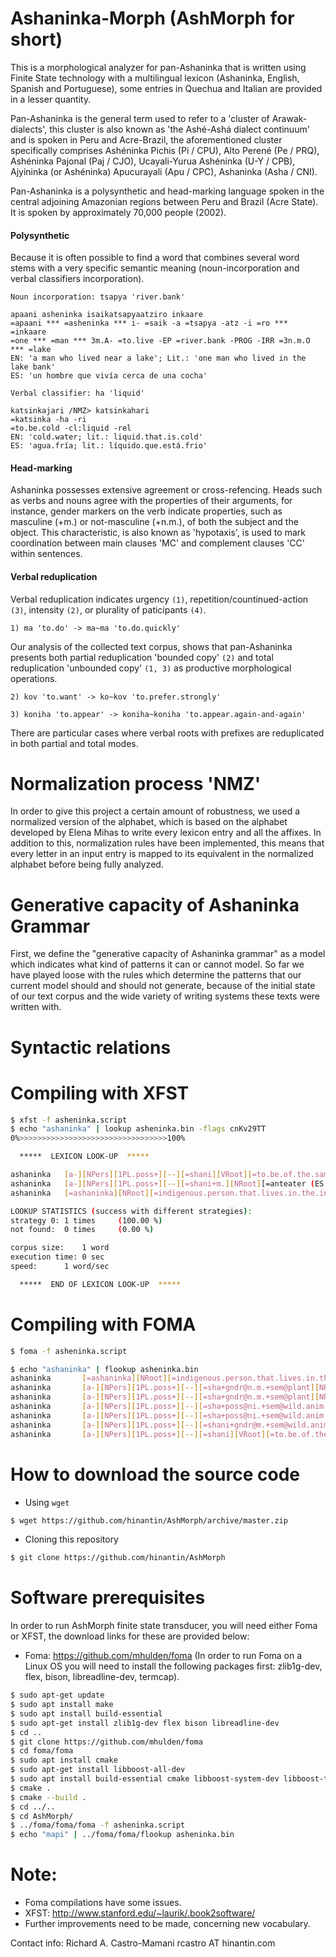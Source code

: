 Ashaninka-Morph (AshMorph for short)
===============

This is a morphological analyzer for pan-Ashaninka that is written using Finite State technology with a multilingual lexicon (Ashaninka, English, Spanish and Portuguese), some entries in Quechua and Italian are provided in a lesser quantity.

Pan-Ashaninka is the general term used to refer to a 'cluster of Arawak-dialects', this cluster is also known as 'the Ashé-Ashá dialect continuum' and is spoken in Peru and Acre-Brazil, the aforementioned cluster specifically comprises Ashéninka Pichis (Pi / CPU), Alto Perené (Pe / PRQ), Ashéninka Pajonal (Paj / CJO), Ucayali-Yurua Ashéninka (U-Y / CPB), Ajyininka (or Ashéninka) Apucurayali (Apu / CPC), Ashaninka (Asha / CNI).

Pan-Ashaninka is a polysynthetic and head-marking language spoken in the central adjoining Amazonian regions between Peru and Brazil (Acre State).
It is spoken by approximately 70,000 people (2002).

#### Polysynthetic  

Because it is often possible to find a word that combines several word stems with a very specific 
semantic meaning (noun-incorporation and verbal classifiers incorporation).

```
Noun incorporation: tsapya 'river.bank'

apaani asheninka isaikatsapyaatziro inkaare
=apaani *** =asheninka *** i- =saik -a =tsapya -atz -i =ro *** =inkaare 
=one *** =man *** 3m.A- =to.live -EP =river.bank -PROG -IRR =3n.m.O *** =lake 
EN: 'a man who lived near a lake'; Lit.: 'one man who lived in the lake bank'
ES: 'un hombre que vivía cerca de una cocha' 
```


```
Verbal classifier: ha 'liquid'

katsinkajari /NMZ> katsinkahari
=katsinka -ha -ri 
=to.be.cold -cl:liquid -rel 
EN: 'cold.water; lit.: liquid.that.is.cold'
ES: 'agua.fría; lit.: líquido.que.está.frio' 
```

#### Head-marking 

Ashaninka possesses extensive agreement or cross-refencing. Heads such as verbs and nouns agree with 
the properties of their arguments, for instance, gender markers on the verb indicate properties, such as masculine (+m.) or not-masculine (+n.m.), of both the subject 
and the object.
This characteristic, is also known as 'hypotaxis', is used to mark coordination between main clauses 'MC' and complement clauses 'CC' within sentences.

#### Verbal reduplication

Verbal reduplication indicates urgency `(1)`, repetition/countinued-action `(3)`, intensity `(2)`, or plurality of paticipants `(4)`.

```
1) ma 'to.do' -> ma~ma 'to.do.quickly' 
```

Our analysis of the collected text corpus, shows that pan-Ashaninka presents both partial reduplication 'bounded copy' `(2)` and total reduplication 'unbounded copy' `(1, 3)` as productive morphological operations.

```
2) kov 'to.want' -> ko~kov 'to.prefer.strongly' 

3) koniha 'to.appear' -> koniha~koniha 'to.appear.again-and-again'
```

There are particular cases where verbal roots with prefixes are reduplicated in both partial and total modes. 

Normalization process 'NMZ'
=====================

In order to give this project a certain amount of robustness, we used a normalized version of the alphabet, which is based on the alphabet 
developed by Elena Mihas to write every lexicon entry and all the affixes. 
In addition to this, normalization rules have been implemented, this means that every letter in an input entry is mapped to
its equivalent in the normalized alphabet before being fully analyzed. 

Generative capacity of Ashaninka Grammar
=========================

First, we define the "generative capacity of Ashaninka grammar" as a model which indicates what kind of patterns it can or cannot model.
So far we have played loose with the rules which determine the patterns that our current model should and should not generate, because of the initial state of our text corpus and the wide variety of writing systems these texts were written with.

Syntactic relations
=========================


Compiling with XFST
===============================

```bash
$ xfst -f asheninka.script 
$ echo "ashaninka" | lookup asheninka.bin -flags cnKv29TT
0%>>>>>>>>>>>>>>>>>>>>>>>>>>>>>>>>>100%

  *****  LEXICON LOOK-UP  *****

ashaninka	[a-][NPers][1PL.poss+][--][=shani][VRoot][=to.be.of.the.same.group][--][-nka][NS][+NMZ.QLTY]nka
ashaninka	[a-][NPers][1PL.poss+][--][=shani+m.][NRoot][=anteater (ES: oso.hormiguero; sci.nm.: myrmecophaga.tridactyla)][--][-nka][NS][+NMZ.QLTY][=abstract.qlty.noun]
ashaninka	[=ashaninka][NRoot][=indigenous.person.that.lives.in.the.in.the.central.adjoining.Amazonian.regions.between.Peru-and-Brazil]

LOOKUP STATISTICS (success with different strategies):
strategy 0:	1 times 	(100.00 %)
not found:	0 times 	(0.00 %)

corpus size:	1 word
execution time:	0 sec
speed:		1 word/sec

  *****  END OF LEXICON LOOK-UP  *****
```

Compiling with FOMA
===============================

```bash
$ foma -f asheninka.script 

$ echo "ashaninka" | flookup asheninka.bin
ashaninka       [=ashaninka][NRoot][=indigenous.person.that.lives.in.the.in.the.central.adjoining.Amazonian.regions.between.Peru-and-Brazil]
ashaninka       [a-][NPers][1PL.poss+][--][=sha+gndr@n.m.+sem@plant][NRoot][=palm.tree.sp. (it.has.black.fruits.&.its.leaves.are.used.to.make.baskets/mats; ES: ungurahui, unguravi, ungurabe, ungurague; PT: patoá)][--][-ni+sem@place.][+CL:watercourse][=watercourse, running.water.feature][--][-nka][NS][+NMZ.QLTY][=abstract.qlty.noun]
ashaninka       [a-][NPers][1PL.poss+][--][=sha+gndr@n.m.+sem@plant][NRoot][=palm.tree.sp. (it.has.black.fruits.&.its.leaves.are.used.to.make.baskets/mats; ES: ungurahui, unguravi, ungurabe, ungurague; PT: patoá)][--][-ni][DEGR][+AUG][=AUG (EN: too; ES: demasiado); INTNS][--][-nka][NS][+NMZ.QLTY][=abstract.qlty.noun]
ashaninka       [a-][NPers][1PL.poss+][--][=sha+poss@ni.+sem@wild.anim.][NRoot][=anteater (ES: piampía; PT: tamanduá)][--][-ni+sem@place.][+CL:watercourse][=watercourse, running.water.feature][--][-nka][NS][+NMZ.QLTY][=abstract.qlty.noun]
ashaninka       [a-][NPers][1PL.poss+][--][=sha+poss@ni.+sem@wild.anim.][NRoot][=anteater (ES: piampía; PT: tamanduá)][--][-ni][DEGR][+AUG][=AUG (EN: too; ES: demasiado); INTNS][--][-nka][NS][+NMZ.QLTY][=abstract.qlty.noun]
ashaninka       [a-][NPers][1PL.poss+][--][=shani+gndr@m.+sem@wild.anim.][NRoot][=anteater (ES: oso.hormiguero; sci.nm.: myrmecophaga.tridactyla; PT: tamanduá)][--][-nka][NS][+NMZ.QLTY][=abstract.qlty.noun]
ashaninka       [a-][NPers][1PL.poss+][--][=shani][VRoot][=to.be.of.the.same.group][--][-nka][NS][+NMZ.QLTY]nka
```

How to download the source code 
===============================

* Using `wget`

```bash
$ wget https://github.com/hinantin/AshMorph/archive/master.zip 
```

* Cloning this repository

```bash
$ git clone https://github.com/hinantin/AshMorph
```

Software prerequisites
======================

In order to run AshMorph finite state transducer, you will need either Foma or XFST, the download links for these are provided below:

* Foma: https://github.com/mhulden/foma (In order to run Foma on a Linux OS you will need to install the following packages first: zlib1g-dev, flex, bison, libreadline-dev, termcap).

```bash
$ sudo apt-get update
$ sudo apt install make
$ sudo apt install build-essential
$ sudo apt-get install zlib1g-dev flex bison libreadline-dev
$ cd ..
$ git clone https://github.com/mhulden/foma
$ cd foma/foma
$ sudo apt install cmake
$ sudo apt-get install libboost-all-dev
$ sudo apt install build-essential cmake libboost-system-dev libboost-thread-dev libboost-program-options-dev libboost-test-dev libeigen3-dev zlib1g-dev libbz2-dev liblzma-dev
$ cmake . 
$ cmake --build . 
$ cd ../.. 
$ cd AshMorph/
$ ../foma/foma/foma -f asheninka.script
$ echo "mapi" | ../foma/foma/flookup asheninka.bin

```
Note: 
=====
* Foma compilations have some issues.
* XFST: http://www.stanford.edu/~laurik/.book2software/
* Further improvements need to be made, concerning new vocabulary.

Contact info:
Richard A. Castro-Mamani rcastro AT hinantin.com

